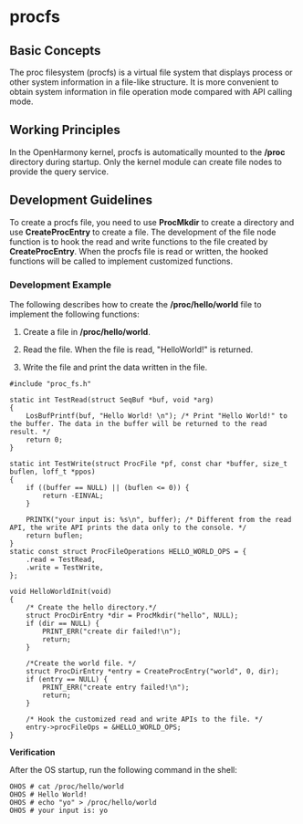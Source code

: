 # procfs<a name="EN-US_TOPIC_0000001123696719"></a>

## Basic Concepts<a name="section146801917174017"></a>

The proc filesystem \(procfs\) is a virtual file system that displays process or other system information in a file-like structure. It is more convenient to obtain system information in file operation mode compared with API calling mode.

## Working Principles<a name="section479762916408"></a>

In the OpenHarmony kernel, procfs is automatically mounted to the  **/proc**  directory during startup. Only the kernel module can create file nodes to provide the query service.

## Development Guidelines<a name="section1221174524014"></a>

To create a procfs file, you need to use  **ProcMkdir**  to create a directory and use  **CreateProcEntry**  to create a file. The development of the file node function is to hook the read and write functions to the file created by  **CreateProcEntry**. When the procfs file is read or written, the hooked functions will be called to implement customized functions.

### Development Example<a name="section52016575401"></a>

The following describes how to create the  **/proc/hello/world**  file to implement the following functions:

1. Create a file in  **/proc/hello/world**.

2. Read the file. When the file is read, "HelloWorld!" is returned.

3. Write the file and print the data written in the file.

```
#include "proc_fs.h"

static int TestRead(struct SeqBuf *buf, void *arg)
{
    LosBufPrintf(buf, "Hello World! \n"); /* Print "Hello World!" to the buffer. The data in the buffer will be returned to the read result. */
    return 0;
}

static int TestWrite(struct ProcFile *pf, const char *buffer, size_t buflen, loff_t *ppos)
{
    if ((buffer == NULL) || (buflen <= 0)) {
        return -EINVAL;
    }

    PRINTK("your input is: %s\n", buffer); /* Different from the read API, the write API prints the data only to the console. */
    return buflen;
}
static const struct ProcFileOperations HELLO_WORLD_OPS = {
    .read = TestRead,
    .write = TestWrite,
};

void HelloWorldInit(void)
{
    /* Create the hello directory.*/
    struct ProcDirEntry *dir = ProcMkdir("hello", NULL);
    if (dir == NULL) {
        PRINT_ERR("create dir failed!\n");
        return;
    }

    /*Create the world file. */
    struct ProcDirEntry *entry = CreateProcEntry("world", 0, dir);
    if (entry == NULL) {
        PRINT_ERR("create entry failed!\n");
        return;
    }

    /* Hook the customized read and write APIs to the file. */
    entry->procFileOps = &HELLO_WORLD_OPS;
}
```

**Verification**

After the OS startup, run the following command in the shell:

```
OHOS # cat /proc/hello/world
OHOS # Hello World!
OHOS # echo "yo" > /proc/hello/world
OHOS # your input is: yo
```

